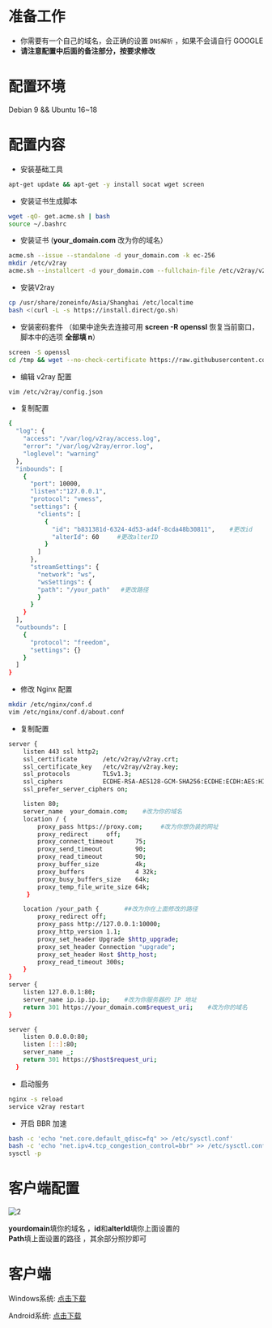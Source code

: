 # 准备工作
- 你需要有一个自己的域名，会正确的设置 `DNS解析` ，如果不会请自行 GOOGLE
- **请注意配置中后面的备注部分，按要求修改**
# 配置环境
Debian 9 && Ubuntu 16~18
# 配置内容
- 安装基础工具  
```bash
apt-get update && apt-get -y install socat wget screen
```
- 安装证书生成脚本  
```bash
wget -qO- get.acme.sh | bash 
source ~/.bashrc
```
- 安装证书  (**your_domain.com** 改为你的域名）
```bash
acme.sh --issue --standalone -d your_domain.com -k ec-256
mkdir /etc/v2ray
acme.sh --installcert -d your_domain.com --fullchain-file /etc/v2ray/v2ray.crt --key-file /etc/v2ray/v2ray.key --ecc
```
- 安装V2ray 
```bash 
cp /usr/share/zoneinfo/Asia/Shanghai /etc/localtime
bash <(curl -L -s https://install.direct/go.sh)
```
- 安装密码套件  （如果中途失去连接可用 **screen -R openssl** 恢复当前窗口，脚本中的选项 **全部填 n**）
```bash
screen -S openssl        
cd /tmp && wget --no-check-certificate https://raw.githubusercontent.com/stylersnico/nginx-openssl-chacha/master/build.sh && sh build.sh
```
- 编辑 v2ray 配置 
```bash
vim /etc/v2ray/config.json
```
- 复制配置  
```bash
{
  "log": {
    "access": "/var/log/v2ray/access.log",
    "error": "/var/log/v2ray/error.log",
    "loglevel": "warning"
  },
  "inbounds": [
    {
      "port": 10000,
      "listen":"127.0.0.1",
      "protocol": "vmess",
      "settings": {
        "clients": [
          {
            "id": "b831381d-6324-4d53-ad4f-8cda48b30811",    #更改id
            "alterId": 60     #更改alterID
          }
        ]
      },
      "streamSettings": {
        "network": "ws",
        "wsSettings": {
        "path": "/your_path"   #更改路径
        }
      }
    }
  ],
  "outbounds": [
    {
      "protocol": "freedom",
      "settings": {}
    }
  ]
}
```
- 修改 Nginx 配置 
```bash
mkdir /etc/nginx/conf.d
vim /etc/nginx/conf.d/about.conf
```
- 复制配置  
```bash
server {
    listen 443 ssl http2;                                                       
    ssl_certificate       /etc/v2ray/v2ray.crt;  
    ssl_certificate_key   /etc/v2ray/v2ray.key;
    ssl_protocols         TLSv1.3;                    
    ssl_ciphers           ECDHE-RSA-AES128-GCM-SHA256:ECDHE:ECDH:AES:HIGH:!NULL:!aNULL:!MD5:!ADH:!RC4:!DH:!DHE;
    ssl_prefer_server_ciphers on;

    listen 80;
    server_name  your_domain.com;    #改为你的域名
    location / {
        proxy_pass https://proxy.com;     #改为你想伪装的网址
        proxy_redirect     off;
        proxy_connect_timeout      75; 
        proxy_send_timeout         90; 
        proxy_read_timeout         90; 
        proxy_buffer_size          4k; 
        proxy_buffers              4 32k; 
        proxy_busy_buffers_size    64k; 
        proxy_temp_file_write_size 64k; 
     }

    location /your_path {       ##改为你在上面修改的路径
        proxy_redirect off;
        proxy_pass http://127.0.0.1:10000;
        proxy_http_version 1.1;
        proxy_set_header Upgrade $http_upgrade;
        proxy_set_header Connection "upgrade";
        proxy_set_header Host $http_host;
        proxy_read_timeout 300s;
    }
}
server {
    listen 127.0.0.1:80;
    server_name ip.ip.ip.ip;    #改为你服务器的 IP 地址
    return 301 https://your_domain.com$request_uri;    #改为你的域名
}

server {
    listen 0.0.0.0:80;
    listen [::]:80;
    server_name _;
    return 301 https://$host$request_uri;
  }
```
- 启动服务  
```bash 
nginx -s reload
service v2ray restart
```
- 开启 BBR 加速 
```bash
bash -c 'echo "net.core.default_qdisc=fq" >> /etc/sysctl.conf'
bash -c 'echo "net.ipv4.tcp_congestion_control=bbr" >> /etc/sysctl.conf'
sysctl -p
```
# 客户端配置

![2](https://github.com/charlieethan/firewall-proxy/blob/master/photos/1.jpg)

**yourdomain**填你的域名 ，**id**和**alterId**填你上面设置的  
**Path**填上面设置的路径 ，其余部分照抄即可
# 客户端
Windows系统: [点击下载](https://github.com/2dust/v2rayN/releases)

Android系统: [点击下载](https://github.com/2dust/v2rayNG/releases) 
